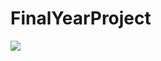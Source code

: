 # FinalYearProject
![](https://raw.githubusercontent.com/chayandatta/4thYearProject/master/pred.jpg)
